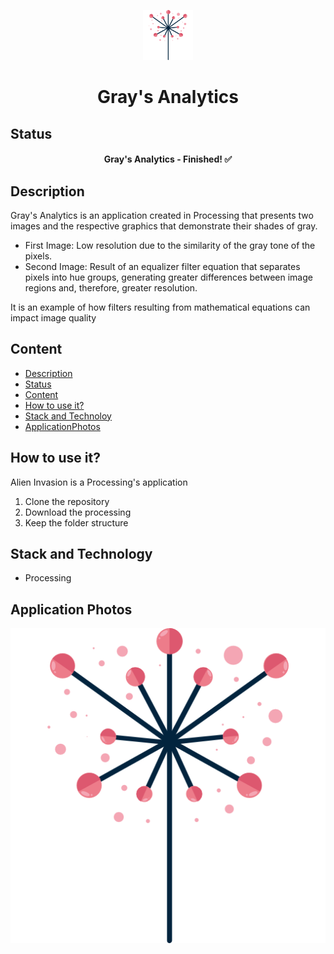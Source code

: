 <p align="center">
	<img src="./Grays_Analytics/data/Image02.png" width="80">
</p>

<h1 align="center">Gray's Analytics</h1>

## Status

<h4 align="center"> 
	Gray's Analytics - Finished! ✅
</h4>

## Description

Gray's Analytics is an application created in Processing that presents two images and the respective graphics that demonstrate their shades of gray.
- First Image: Low resolution due to the similarity of the gray tone of the pixels.
- Second Image: Result of an equalizer filter equation that separates pixels into hue groups, generating greater differences between image regions and, therefore, greater resolution.

It is an example of how filters resulting from mathematical equations can impact image quality

## Content

- [Description](#description)
- [Status](#status)
- [Content](#content)
- [How to use it?](#how-to-use-it)
- [Stack and Technoloy](#stack-and-technology)
- [ApplicationPhotos](#application-photos)

## How to use it?

Alien Invasion is a Processing's application

1. Clone the repository
2. Download the processing
3. Keep the folder structure

## Stack and Technology

- Processing

## Application Photos

<img src="./Grays_Analytics/data/Image02.png">




